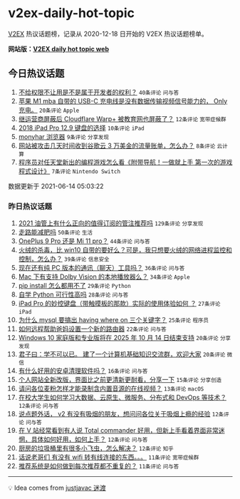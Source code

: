 # v2ex-daily-hot-topic

[V2EX](https://www.v2ex.com/) 热议话题榜，记录从 2020-12-18 日开始的 V2EX 热议话题榜单。

**网站版：[V2EX daily hot topic web](https://boojack.github.io/v2ex-daily-hot-topic-web/)**

## 今日热议话题

<!-- TODAY BEGIN -->

1. [不给权限不让用是不是属于开发者的权利？](https://www.v2ex.com/t/783290) `40条评论` `问与答`
1. [苹果 M1 mba 自带的 USB-C 充电线是没有数据传输视频信号能力的， Only 充电。](https://www.v2ex.com/t/783293) `20条评论` `Apple`
1. [继运营商屏蔽后 Cloudflare Warp+ 被教育网也屏蔽了？](https://www.v2ex.com/t/783276) `12条评论` `宽带症候群`
1. [2018 iPad Pro 12.9 键盘的选择](https://www.v2ex.com/t/783288) `10条评论` `iPad`
1. [monyhar 浏览器](https://www.v2ex.com/t/783294) `9条评论` `分享发现`
1. [网站被攻击几天时间收到谷歌云 3 万美金的流量账单，怎么办？](https://www.v2ex.com/t/783287) `8条评论` `云计算`
1. [程序员对任天堂新出的编程游戏怎么看《附带导航！一做就上手 第一次的游戏程式设计》](https://www.v2ex.com/t/783279) `7条评论` `Nintendo Switch`

数据更新于 2021-06-14 05:03:22

<!-- TODAY END -->

### 昨日热议话题

<!-- YESTERDAY BEGIN -->

1. [2021 油管上有什么正向的值得订阅的管注推荐吗](https://www.v2ex.com/t/783183) `129条评论` `分享发现`
1. [走路能减肥吗](https://www.v2ex.com/t/783227) `50条评论` `生活`
1. [OnePlus 9 Pro 还是 Mi 11 pro？](https://www.v2ex.com/t/783185) `44条评论` `问与答`
1. [火绒的杀毒，比 win10 自带的要好么？可是，我只想要火绒的网络进程监控和控制，怎么办？](https://www.v2ex.com/t/783173) `39条评论` `信息安全`
1. [现在还有纯 PC 版本的通讯（聊天）工具吗？](https://www.v2ex.com/t/783242) `36条评论` `问与答`
1. [Mac 下有支持 Dolby Vision 的本地播放器么？](https://www.v2ex.com/t/783200) `34条评论` `Apple`
1. [pip install 怎么都用不了](https://www.v2ex.com/t/783219) `29条评论` `Python`
1. [自学 Python 可行性高吗](https://www.v2ex.com/t/783175) `28条评论` `问与答`
1. [iPad Pro 的妙控键盘（带触摸板的那款）实际的使用体验如何 ？](https://www.v2ex.com/t/783170) `27条评论` `iPad`
1. [为什么 mysql 要搞出 having where on 三个关键字？](https://www.v2ex.com/t/783215) `25条评论` `程序员`
1. [如何远程帮助爸妈设置一个新的路由器](https://www.v2ex.com/t/783237) `22条评论` `问与答`
1. [Windows 10 家庭版和专业版将在 2025 年 10 月 14 日结束支持](https://www.v2ex.com/t/783228) `20条评论` `分享发现`
1. [君子曰：学不可以已。 建了一个计算机基础知识交流群，欢迎大家](https://www.v2ex.com/t/783152) `20条评论` `微信`
1. [有什么好用的安卓清理软件吗？](https://www.v2ex.com/t/783231) `16条评论` `问与答`
1. [个人网站全新改版，界面比之前更清新更耐看，分享一下](https://www.v2ex.com/t/783230) `15条评论` `分享创造`
1. [请问各位麦粉怎样才能录制含内置音源的在线视频？](https://www.v2ex.com/t/783233) `13条评论` `macOS`
1. [在校大学生如何学习大数据、云原生、微服务、分布式和 DevOps 等技术？](https://www.v2ex.com/t/783217) `12条评论` `问与答`
1. [说点题外话， v2 有没有吸烟的朋友，想问问各位关于吸烟上瘾的经验](https://www.v2ex.com/t/783214) `12条评论` `问与答`
1. [在 V 站经常看到有人说 Total commander 好用，但新上手看着界面非常迷惘，具体如何好用，如何上手？](https://www.v2ex.com/t/783181) `12条评论` `问与答`
1. [厨房的垃圾桶里有很多小飞虫，怎么解决？](https://www.v2ex.com/t/783161) `12条评论` `知乎`
1. [话说老哥们 有没有 wifi 转有线连接的东西。。。](https://www.v2ex.com/t/783268) `11条评论` `宽带症候群`
1. [推荐系统是如何做到每次推荐都不重复的？](https://www.v2ex.com/t/783253) `11条评论` `问与答`

<!-- YESTERDAY END -->

---

💡 Idea comes from [justjavac 迷渡](https://github.com/justjavac/)
